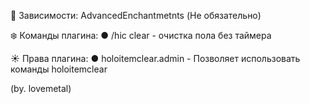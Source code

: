 🌊 Зависимости: AdvancedEnchantmetnts (Не обязательно)

❄️ Команды плагина:
    ● /hic clear - очистка пола без таймера

☀️ Права плагина:
    ● holoitemclear.admin - Позволяет использовать команды holoitemclear



(by. lovemetal)
